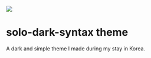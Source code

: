 ![](http://liamederzeel.com/media/solo.png)

# solo-dark-syntax theme

<!-- A short description of your theme. -->
A dark and simple theme I made during my stay in Korea.

<!-- ![A screenshot](http://liamederzeel.com/media/solo-dark_screenshot.png) -->
